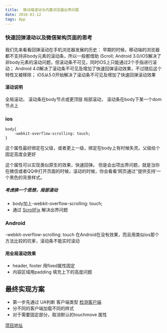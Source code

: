```yaml
---
title:  移动端滚动与内置浏览器出界问题
date: 2016-01-12
tags: App
---
```


### 快速回弹滚动以及微信架构页面的思考

我们先来看看回弹滚动在手机浏览器发展的历史：
早期的时候，移动端的浏览器都不支持非body元素的滚动条，所以一般都借助 iScroll;
Android 3.0/iOS解决了非body元素的滚动问题，但滚动条不可见，同时iOS上只能通过2个手指进行滚动；
Android 4.0解决了滚动条不可见及增加了快速回弹滚动效果，不过随后这个特性又被移除；
iOS从5.0开始解决了滚动条不可见及增加了快速回弹滚动效果

<!--more-->

#### 滚动说明

全局滚动， 滚动条在body节点或更顶层
局部滚动， 滚动条在body下某一个dom节点上

### ios

```
body{
	-webkit-overflow-scrolling: touch;
}
```
这个属性最好绑定在父级，或者更上一级，绑定在body上有时候失灵。父级给个固定高度会更好

这个属性可以实现类似原生的效果，快速回弹。
但是会出项出界问题，就是当你在微信或者QQ中打开页面的时候，滚动的时候，你会看看‘网页通过‘’提供支持’一个黑色的背景样式。

##### 考虑换一个思想，局部滚动

+ body加上-webkit-overflow-scrolling: touch;
+ 通过 [ScrollFix](https://github.com/joelambert/ScrollFix) 解决出界问题

### Android

-webkit-overflow-scrolling: touch 在Android在没有效果，而且用类似ios那个方法比较的坑爹，滚动条不能实时滚动

#### 用全局滚动效果

+ header, footer 用fixed属性固定
+ 内容区域用padding 填充上下的高度问题

## 最终实现方案

+ 第一步先通过 UA判断 客户端类型 [检测客户端](https://github.com/dukegod/isClient)
+ 分不同的客户端加载不同的样式
+ 对于需要固定部分，取消默认的touchmove 属性

[项目地址](https://github.com/dukegod/h5-demos/tree/master/demos/fastScroll)
